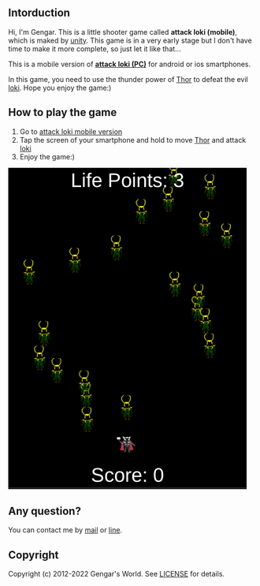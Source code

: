## Intorduction
Hi, I'm Gengar.
This is a little shooter game called **attack loki (mobile)**, which is maked by [unity](https://unity.com/). This game is in a very early stage but I don't have time to make it more complete, so just let it like that...

This is a mobile version of [**attack loki \(PC\)**](https://github.com/gengarweb/attack_loki) for android or ios smartphones.

In this game, you need to use the thunder power of [Thor](https://en.wikipedia.org/wiki/Thor_\(film\)) to defeat the evil [loki](https://en.wikipedia.org/wiki/Loki_(Marvel_Cinematic_Universe)). Hope you enjoy the game:)

## How to play the game
1. Go to [attack loki mobile version](https://gengarsworld.com/apps/attack_loki_mobile)
2. Tap the screen of your smartphone and hold to move [Thor](https://en.wikipedia.org/wiki/Thor_\(film\)) and attack [loki](https://en.wikipedia.org/wiki/Loki_(Marvel_Cinematic_Universe))
3. Enjoy the game:)

![attack loki mobile](/attack_loki_mobile.png)

## Any question?
You can contact me by [mail](mailto:contactme@gengarsworld.com?subject=Mail%20from%20gengarsworld:) or [line](https://lin.ee/hdVnCuw).

## Copyright
Copyright (c) 2012-2022 Gengar's World. See [LICENSE](/LICENSE) for details.
